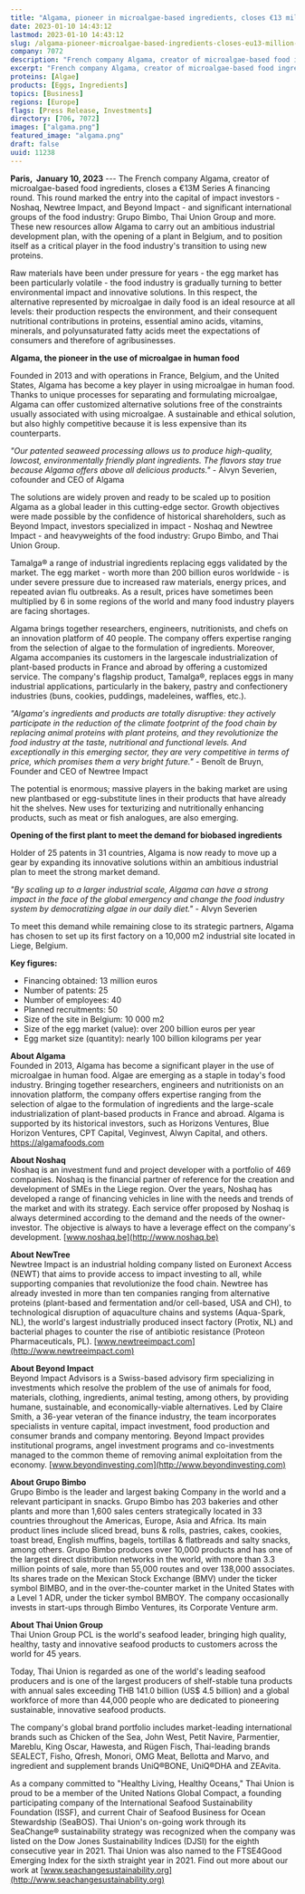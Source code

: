 ```yaml
---
title: "Algama, pioneer in microalgae-based ingredients, closes €13 million financing round to boost egg replacement"
date: 2023-01-10 14:43:12
lastmod: 2023-01-10 14:43:12
slug: /algama-pioneer-microalgae-based-ingredients-closes-eu13-million-financing-round-boost-egg
company: 7072
description: "French company Algama, creator of microalgae-based food ingredients, closes a €13M Series A financing round."
excerpt: "French company Algama, creator of microalgae-based food ingredients, closes a €13M Series A financing round."
proteins: [Algae]
products: [Eggs, Ingredients]
topics: [Business]
regions: [Europe]
flags: [Press Release, Investments]
directory: [706, 7072]
images: ["algama.png"]
featured_image: "algama.png"
draft: false
uuid: 11238
---
```

**Paris,  January 10, 2023** --- The French company Algama, creator of
microalgae-based food ingredients, closes a €13M Series A financing
round. This round marked the entry into the capital of impact
investors - Noshaq, Newtree Impact, and Beyond Impact - and significant
international groups of the food industry: Grupo Bimbo, Thai Union Group
and more. These new resources allow Algama to carry out an ambitious
industrial development plan, with the opening of a plant in Belgium, and
to position itself as a critical player in the food industry\'s
transition to using new proteins.

Raw materials have been under pressure for years - the egg market has
been particularly volatile - the food industry is gradually turning to
better environmental impact and innovative solutions. In this respect,
the alternative represented by microalgae in daily food is an ideal
resource at all levels: their production respects the environment, and
their consequent nutritional contributions in proteins, essential amino
acids, vitamins, minerals, and polyunsaturated fatty acids meet the
expectations of consumers and therefore of agribusinesses.

**Algama, the pioneer in the use of microalgae in human food**

Founded in 2013 and with operations in France, Belgium, and the United
States, Algama has become a key player in using microalgae in human
food. Thanks to unique processes for separating and formulating
microalgae, Algama can offer customized alternative solutions free of
the constraints usually associated with using microalgae. A sustainable
and ethical solution, but also highly competitive because it is less
expensive than its counterparts.

*\"Our patented seaweed processing allows us to produce high-quality,
lowcost, environmentally friendly plant ingredients. The flavors stay
true because Algama offers above all delicious products.\"* - Alvyn
Severien, cofounder and CEO of Algama

The solutions are widely proven and ready to be scaled up to position
Algama as a global leader in this cutting-edge sector. Growth objectives
were made possible by the confidence of historical shareholders, such as
Beyond Impact, investors specialized in impact - Noshaq and Newtree
Impact - and heavyweights of the food industry: Grupo Bimbo, and Thai
Union Group.

Tamalga® a range of industrial ingredients replacing eggs validated by
the market. The egg market - worth more than 200 billion euros
worldwide - is under severe pressure due to increased raw materials,
energy prices, and repeated avian flu outbreaks. As a result, prices
have sometimes been multiplied by 6 in some regions of the world and
many food industry players are facing shortages.

Algama brings together researchers, engineers, nutritionists, and chefs
on an innovation platform of 40 people. The company offers expertise
ranging from the selection of algae to the formulation of ingredients.
Moreover, Algama accompanies its customers in the largescale
industrialization of plant-based products in France and abroad by
offering a customized service. The company\'s flagship product,
Tamalga®, replaces eggs in many industrial applications, particularly in
the bakery, pastry and confectionery industries (buns, cookies,
puddings, madeleines, waffles, etc.).

*\"Algama\'s ingredients and products are totally disruptive: they
actively participate in the reduction of the climate footprint of the
food chain by replacing animal proteins with plant proteins, and they
revolutionize the food industry at the taste, nutritional and functional
levels. And exceptionally in this emerging sector, they are very
competitive in terms of price, which promises them a very bright
future.\"* - Benoît de Bruyn, Founder and CEO of Newtree Impact

The potential is enormous; massive players in the baking market are
using new plantbased or egg-substitute lines in their products that have
already hit the shelves. New uses for texturizing and nutritionally
enhancing products, such as meat or fish analogues, are also emerging.

**Opening of the first plant to meet the demand for biobased
ingredients**

Holder of 25 patents in 31 countries, Algama is now ready to move up a
gear by expanding its innovative solutions within an ambitious
industrial plan to meet the strong market demand.

*\"By scaling up to a larger industrial scale, Algama can have a strong
impact in the face of the global emergency and change the food industry
system by democratizing algae in our daily diet.\"* - Alvyn Severien

To meet this demand while remaining close to its strategic partners,
Algama has chosen to set up its first factory on a 10,000 m2 industrial
site located in Liege, Belgium.

**Key figures:**

-   Financing obtained: 13 million euros
-   Number of patents: 25
-   Number of employees: 40
-   Planned recruitments: 50
-   Size of the site in Belgium: 10 000 m2
-   Size of the egg market (value): over 200 billion euros per year
-   Egg market size (quantity): nearly 100 billion kilograms per year

**About Algama**\
Founded in 2013, Algama has become a significant player in the use of
microalgae in human food. Algae are emerging as a staple in today\'s
food industry. Bringing together researchers, engineers and
nutritionists on an innovation platform, the company offers expertise
ranging from the selection of algae to the formulation of ingredients
and the large-scale industrialization of plant-based products in France
and abroad. Algama is supported by its historical investors, such as
Horizons Ventures, Blue Horizon Ventures, CPT Capital, Veginvest, Alwyn
Capital, and others. <https://algamafoods.com>

**About Noshaq**\
Noshaq is an investment fund and project developer with a portfolio of
469 companies. Noshaq is the financial partner of reference for the
creation and development of SMEs in the Liege region. Over the years,
Noshaq has developed a range of financing vehicles in line with the
needs and trends of the market and with its strategy. Each service offer
proposed by Noshaq is always determined according to the demand and the
needs of the owner-investor. The objective is always to have a leverage
effect on the company\'s development.
[www.noshaq.be](http://www.noshaq.be)

**About NewTree**\
Newtree Impact is an industrial holding company listed on Euronext
Access (NEWT) that aims to provide access to impact investing to all,
while supporting companies that revolutionize the food chain. Newtree
has already invested in more than ten companies ranging from alternative
proteins (plant-based and fermentation and/or cell-based, USA and CH),
to technological disruption of aquaculture chains and systems
(Aqua-Spark, NL), the world\'s largest industrially produced insect
factory (Protix, NL) and bacterial phages to counter the rise of
antibiotic resistance (Proteon Pharmaceuticals, PL).
[www.newtreeimpact.com](http://www.newtreeimpact.com)

**About Beyond Impact**\
Beyond Impact Advisors is a Swiss-based advisory firm specializing in
investments which resolve the problem of the use of animals for food,
materials, clothing, ingredients, animal testing, among others, by
providing humane, sustainable, and economically-viable alternatives. Led
by Claire Smith, a 36-year veteran of the finance industry, the team
incorporates specialists in venture capital, impact investment, food
production and consumer brands and company mentoring. Beyond Impact
provides institutional programs, angel investment programs and
co-investments managed to the common theme of removing animal
exploitation from the economy.
[www.beyondinvesting.com](http://www.beyondinvesting.com)

**About Grupo Bimbo**\
Grupo Bimbo is the leader and largest baking Company in the world and a
relevant participant in snacks. Grupo Bimbo has 203 bakeries and other
plants and more than 1,600 sales centers strategically located in 33
countries throughout the Americas, Europe, Asia and Africa. Its main
product lines include sliced bread, buns & rolls, pastries, cakes,
cookies, toast bread, English muffins, bagels, tortillas & flatbreads
and salty snacks, among others. Grupo Bimbo produces over 10,000
products and has one of the largest direct distribution networks in the
world, with more than 3.3 million points of sale, more than 55,000
routes and over 138,000 associates. Its shares trade on the Mexican
Stock Exchange (BMV) under the ticker symbol BIMBO, and in the
over-the-counter market in the United States with a Level 1 ADR, under
the ticker symbol BMBOY. The company occasionally invests in start-ups
through Bimbo Ventures, its Corporate Venture arm.

**About Thai Union Group**\
Thai Union Group PCL is the world\'s seafood leader, bringing high
quality, healthy, tasty and innovative seafood products to customers
across the world for 45 years.

Today, Thai Union is regarded as one of the world\'s leading seafood
producers and is one of the largest producers of shelf-stable tuna
products with annual sales exceeding THB 141.0 billion (US\$ 4.5
billion) and a global workforce of more than 44,000 people who are
dedicated to pioneering sustainable, innovative seafood products.

The company's global brand portfolio includes market-leading
international brands such as Chicken of the Sea, John West, Petit
Navire, Parmentier, Mareblu, King Oscar, Hawesta, and Rügen Fisch,
Thai-leading brands SEALECT, Fisho, Qfresh, Monori, OMG Meat, Bellotta
and Marvo, and ingredient and supplement brands UniQ®BONE, UniQ®DHA and
ZEAvita.

As a company committed to "Healthy Living, Healthy Oceans," Thai Union
is proud to be a member of the United Nations Global Compact, a founding
participating company of the International Seafood Sustainability
Foundation (ISSF), and current Chair of Seafood Business for Ocean
Stewardship (SeaBOS). Thai Union\'s on-going work through its SeaChange®
sustainability strategy was recognized when the company was listed on
the Dow Jones Sustainability Indices (DJSI) for the eighth consecutive
year in 2021. Thai Union was also named to the FTSE4Good Emerging Index
for the sixth straight year in 2021. Find out more about our work at
[www.seachangesustainability.org](http://www.seachangesustainability.org)
